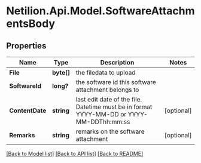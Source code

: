 # Netilion.Api.Model.SoftwareAttachmentsBody
## Properties

Name | Type | Description | Notes
------------ | ------------- | ------------- | -------------
**File** | **byte[]** | the filedata to upload | 
**SoftwareId** | **long?** | the software id this software attachment belongs to | 
**ContentDate** | **string** | last edit date of the file. Datetime must be in format YYYY-MM-DD or YYYY-MM-DDThh:mm:ss | [optional] 
**Remarks** | **string** | remarks on the software attachment | [optional] 

[[Back to Model list]](../README.md#documentation-for-models) [[Back to API list]](../README.md#documentation-for-api-endpoints) [[Back to README]](../README.md)

